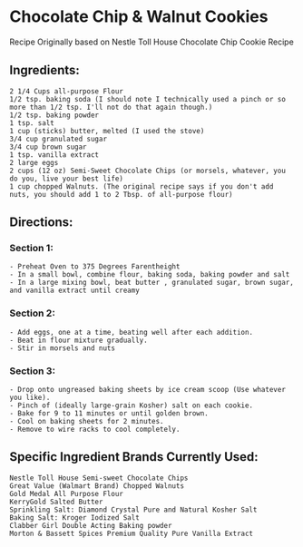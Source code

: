 # Chocolate Chip & Walnut Cookies

Recipe Originally based on Nestle Toll House Chocolate Chip Cookie Recipe

## Ingredients:
    2 1/4 Cups all-purpose Flour
    1/2 tsp. baking soda (I should note I technically used a pinch or so more than 1/2 tsp. I'll not do that again though.)
    1/2 tsp. baking powder
    1 tsp. salt
    1 cup (sticks) butter, melted (I used the stove)
    3/4 cup granulated sugar
    3/4 cup brown sugar
    1 tsp. vanilla extract
    2 large eggs
    2 cups (12 oz) Semi-Sweet Chocolate Chips (or morsels, whatever, you do you, live your best life)
    1 cup chopped Walnuts. (The original recipe says if you don't add nuts, you should add 1 to 2 Tbsp. of all-purpose flour)

## Directions:
### Section 1:
    - Preheat Oven to 375 Degrees Farentheight
    - In a small bowl, combine flour, baking soda, baking powder and salt
    - In a large mixing bowl, beat butter , granulated sugar, brown sugar, and vanilla extract until creamy
    
### Section 2:
    - Add eggs, one at a time, beating well after each addition.
    - Beat in flour mixture gradually.
    - Stir in morsels and nuts

### Section 3:
    - Drop onto ungreased baking sheets by ice cream scoop (Use whatever you like). 
    - Pinch of (ideally large-grain Kosher) salt on each cookie.
    - Bake for 9 to 11 minutes or until golden brown. 
    - Cool on baking sheets for 2 minutes.
    - Remove to wire racks to cool completely.

## Specific Ingredient Brands Currently Used:
    Nestle Toll House Semi-sweet Chocolate Chips
    Great Value (Walmart Brand) Chopped Walnuts
    Gold Medal All Purpose Flour
    KerryGold Salted Butter
    Sprinkling Salt: Diamond Crystal Pure and Natural Kosher Salt
    Baking Salt: Kroger Iodized Salt
    Clabber Girl Double Acting Baking powder
    Morton & Bassett Spices Premium Quality Pure Vanilla Extract